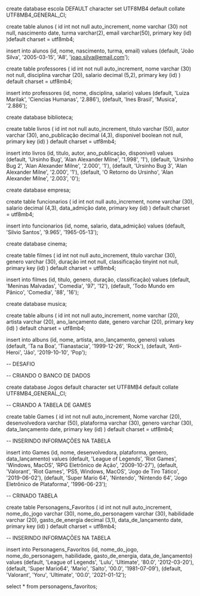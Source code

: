 create database escola
DEFAULT character set UTF8MB4
default collate UTF8MB4_GENERAL_CI;

create table alunos (
id int not null auto_increment,
nome varchar (30) not null,
nascimento date,
turma varchar(2),
email varchar(50),
primary key (id) 
)default charset = utf8mb4;

insert into alunos
(id, nome, nascimento, turma, email)
values
(default, 'João Silva', '2005-03-15', 'A8', 'joao.silva@email.com'); 

create table professores (
id int not null auto_increment,
nome varchar (30) not null,
disciplina varchar (20),
salario decimal (5,2),
primary key (id)
) default charset = utf8mb4;

insert into professores 
(id, nome, disciplina, salario)
values
(default, 'Luiza Marilak', 'Ciencias Humanas', '2.886'),
(default, 'Ines Brasil', 'Musica', '2.886');

create database biblioteca;

create table livros (
id int not null auto_increment,
titulo varchar (50),
autor varchar (30),
ano_publicação decimal (4,3),
disponivel boolean not null,
primary key (id)
) default charset = utf8mb4;



insert into livros 
(id, titulo, autor, ano_publicação, disponivel)
values
(default, 'Ursinho Bug', 'Alan Alexander Milne', '1.998', '1'),
(default, 'Ursinho Bug 2', 'Alan Alexander Milne', '2.000', '1'),
(default, 'Ursinho Bug 3', 'Alan Alexander Milne', '2.000', '1'),
(default, 'O Retorno do Ursinho', 'Alan Alexander Milne', '2.003', '0');

create database empresa;

create table funcionarios (
id int not null auto_increment,
nome varchar (30),
salario decimal (4,3),
data_admição date,
primary key (id)
) default charset = utf8mb4;

insert into funcionarios
(id, nome, salario, data_admição)
values
(default, 'Silvio Santos', '9.965', '1965-05-13');

create database cinema;

create table filmes (
id int not null auto_increment,
titulo varchar (30),
genero varchar (30),
duração int not null,
classificação tinyint not null,
primary key (id)
) default charset = utf8mb4;

insert into filmes 
(id, titulo, genero, duração, classificação)
values
(default, 'Meninas Malvadas', 'Comedia', '97', '12'),
(default, 'Todo Mundo em Pânico', 'Comedia', '88', '16');

create database musica;

create table albuns (
id int not null auto_increment,
nome varchar (20),
artista varchar (20),
ano_lançamento date,
genero varchar (20),
primary key (id)
) default charset = utf8mb4;

insert into albuns
(id, nome, artista, ano_lançamento, genero)
values
(default, 'Ta na Boa', 'Tianastacia', '1999-12-26', 'Rock'),
(default, 'Anti-Heroi', 'Jão', '2019-10-10', 'Pop');

-- DESAFIO

-- CRIANDO O BANCO DE DADOS

create database Jogos
default character set UTF8MB4
default collate UTF8MB4_GENERAL_CI;

-- CRIANDO A TABELA DE GAMES

create table Games (
id int not null auto_increment,
Nome varchar (20),
desenvolvedora varchar (50),
plataforma varchar (30),
genero varchar (30),
data_lançamento date,
primary key (id)
) default charset = utf8mb4;

-- INSERINDO INFORMAÇÕES NA TABELA 

insert into Games
(id, nome, desenvolvedora, plataforma, genero, data_lançamento)
values
(default, 'League of Legends', 'Riot Games', 'Windows, MacOS', 'RPG Eletrônico de Ação', '2009-10-27'),
(default, 'Valorant', 'Riot Games', 'PS5, Windows, MacOS', 'Jogo de Tiro Tático', '2019-06-02'),
(default, 'Super Mario 64', 'Nintendo', 'Nintendo 64', 'Jogo Eletrônico de Plataforma', '1996-06-23');


-- CRINADO TABELA

create table Personagens_Favoritos (
id int not null auto_increment,
nome_do_jogo varchar (30),
nome_do_personagem varchar (30),
habilidade varchar (20),
gasto_de_energia decimal (3,1),
data_de_lançamento date,
primary key (id)
) default charset = utf8mb4;

-- INSERINDO INFORMAÇÕES NA TABELA

insert into Personagens_Favoritos
(id, nome_do_jogo, nome_do_personagem, habilidade, gasto_de_energia, data_de_lançamento)
values
(default, 'League of Legends', 'Lulu', 'Ultimate', '80.0', '2012-03-20'),
(default, 'Super Mario64', 'Mario', 'Salto', '00.0', '1981-07-09'),
(default, 'Valorant', 'Yoru', 'Ultimate', '00.0', '2021-01-12');

select * from personagens_favoritos;


